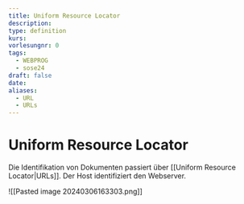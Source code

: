 ```yaml
---
title: Uniform Resource Locator
description: 
type: definition
kurs: 
vorlesungnr: 0
tags:
  - WEBPROG
  - sose24
draft: false
date: 
aliases:
  - URL
  - URLs
---
```


# Uniform Resource Locator

Die Identifikation von Dokumenten passiert über [[Uniform Resource Locator|URLs]]. Der Host identifiziert den Webserver. 

![[Pasted image 20240306163303.png]]